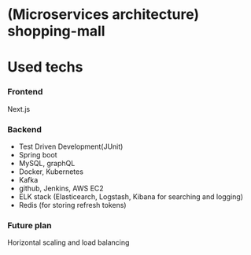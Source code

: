 # (Microservices architecture) shopping-mall

# Used techs
### Frontend
Next.js
### Backend
- Test Driven Development(JUnit)
- Spring boot
- MySQL, graphQL
- Docker, Kubernetes
- Kafka
- github, Jenkins, AWS EC2
- ELK stack (Elasticearch, Logstash, Kibana for searching and logging)
- Redis (for storing refresh tokens)

### Future plan
Horizontal scaling and load balancing
